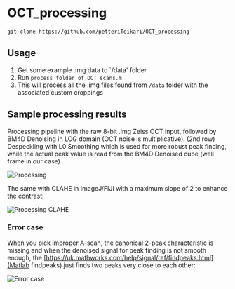 # OCT_processing

`git clone https://github.com/petteriTeikari/OCT_processing`

## Usage

1) Get some example .img data to `/data' folder
2) Run `process_folder_of_OCT_scans.m`
3) This will process all the .img files found from `/data` folder with the associated custom croppings

## Sample processing results

Processing pipeline with the raw 8-bit .img Zeiss OCT input, followed by BM4D Denoising in LOG domain (OCT noise is multiplicative). (2nd row) Despeckling with L0 Smoothing which is used for more robust peak finding, while the actual peak value is read from the BM4D Denoised cube (well frame in our case)

![Processing](https://github.com/petteriTeikari/OCT_processing/blob/master/imgs/comparison_BM4D_matlab.png "Logo Title Text 1")

The same with CLAHE in ImageJ/FIJI with a maximum slope of 2 to enhance the contrast:

![Processing CLAHE](https://github.com/petteriTeikari/OCT_processing/blob/master/imgs/comparison_BM4D_matlab_CLAHE.png "Logo Title Text 1")

### Error case

When you pick improper A-scan, the canonical 2-peak characteristic is missing and when the denoised signal for peak finding is not smooth enough, the [https://uk.mathworks.com/help/signal/ref/findpeaks.html](Matlab findpeaks) just finds two peaks very close to each other:

![Error case](https://github.com/petteriTeikari/OCT_processing/blob/master/imgs/comparison_BM4D_matlab_peakFailure.png "Logo Title Text 1")
